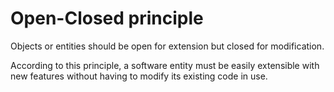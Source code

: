 # Open-Closed principle

Objects or entities should be open for extension but closed for modification.

According to this principle, a software entity must be easily extensible with new features without having to modify its existing code in use.
